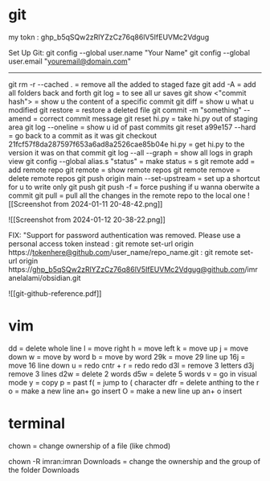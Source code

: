 # git

  my tokn : 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

  Set Up Git:
   git config --global user.name "Your Name"
   git config --global user.email "youremail@domain.com"
   
___

git rm -r --cached . = remove all the added to staged faze 
git add -A = add all folders back and forth 
git log = to see all ur saves
git show <"commit hash"> = show u the content of a specific commit 
git diff = show u what u modified
git restore = restore a deleted file
git commit -m "something" --amend = correct commit message 
git reset hi.py = take hi.py out of staging area
git log --oneline = show u id of past commits
git reset a99e157 --hard = go back to a commit as it was
git checkout 21fcf57f8da287597f653a6ad8a2526cae85b04e hi.py = get hi.py to the version it was on that commit
git log --all --graph = show all logs in graph view
git config --global alias.s "status" = make status = s
git remote add = add remote  repo
git remote = show remote repos
git remote remove = delete remote repos
git push  origin main --set-upstream = set up a shortcut for u to write only git push
git push -f = force pushing if u wanna oberwite a commit
git pull = pull all the changes in the remote repo to the local one
![[Screenshot from 2024-01-11 20-48-42.png]]

![[Screenshot from 2024-01-12 20-38-22.png]]

  FIX: "Support for password authentication was removed. Please use a personal access token instead :
   git remote set-url origin https://tokenhere@github.com/user_name/repo_name.git :
      git remote set-url origin https://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@github.com/imranelalami/obsidian.git

![[git-github-reference.pdf]]




# vim
dd = delete whole line
l = move right
h = move left
k = move up
j = move down
w = move by word
b = move by word
29k = move 29 line up
16j = move 16 line down
u = redo 
cntr + r = redo redo 
d3l = remove 3 letters
d3j remove 3 lines
d2w = delete 2 words 
d5w = delete 5 words
v = go in visual mode 
y = copy 
p = past 
f( = jump to ( character 
dfr = delete anthing to the r
o = make a new line an+ go insert 
O = make a new line up an+ o insert


# terminal
chown = change ownership of a file (like chmod)

chown -R imran:imran Downloads = change the ownership and the group of the folder Downloads

